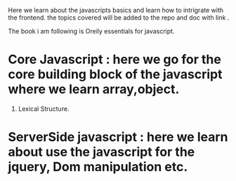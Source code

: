 Here we learn about the javascripts basics and learn how to intrigrate with the frontend. the topics 
covered will be added to the repo and doc with link .


The book i am following is Oreily essentials for javascript.

# Core Javascript : here we go for the core building block of the javascript where we learn array,object.

1. Lexical Structure.
  
  

# ServerSide javascript : here we learn about use the javascript for the jquery, Dom manipulation etc.